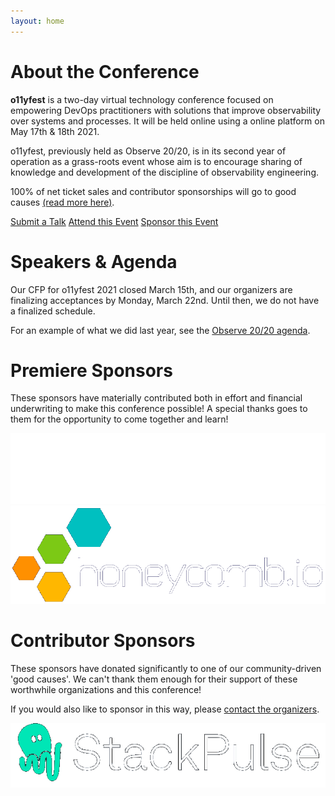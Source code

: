 ```yaml
---
layout: home
---
```


# About the Conference

**o11yfest** is a two-day virtual technology conference focused on empowering DevOps practitioners with solutions that improve observability over systems and processes. It will be held online using a online platform on May 17th & 18th 2021.

o11yfest, previously held as Observe 20/20, is in its second year of operation as a grass-roots event whose aim is to encourage sharing of knowledge and development of the discipline of observability engineering.

100% of net ticket sales and contributor sponsorships will go to good causes [(read more here)](/efforts).

<div class="flexbox">
  <a class="flexbox-button" href="/cfp">Submit a Talk</a>
  <a class="flexbox-button" href="{{ site.registration_link }}">Attend this Event</a>
  <a class="flexbox-button" href="/sponsor">Sponsor this Event</a>
</div>

# Speakers & Agenda

Our CFP for o11yfest 2021 closed March 15th, and our organizers are finalizing
 acceptances by Monday, March 22nd. Until then, we do not have a finalized schedule.

For an example of what we did last year, see the [Observe 20/20 agenda](https://observe2020.io/agenda/).

# Premiere Sponsors

These sponsors have materially contributed both in effort and financial underwriting to make this conference possible! A special thanks goes to them for the opportunity to come together and learn!

<div class="flexbox">
<a href="https://lightstep.com"><img class="sponsor-logo-premiere" src="/assets/images/sponsors/lightstep.png"></a>
<a href="https://honeycomb.io"><img class="sponsor-logo-premiere" src="/assets/images/sponsors/honeycomb.png"></a>
</div>

# Contributor Sponsors

These sponsors have donated significantly to one of our community-driven 'good causes'.
We can't thank them enough for their support of these worthwhile organizations and this conference!

If you would also like to sponsor in this way, please [contact the organizers](/contact).

<div class="flexbox">
<a href="https://stackpulse.io"><img class="sponsor-logo-contributor" src="/assets/images/sponsors/stackpulse.png"></a>
</div>
